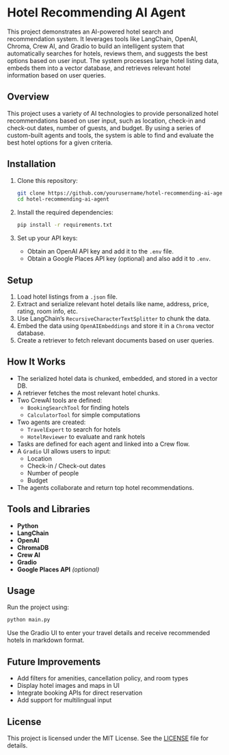 # Hotel Recommending AI Agent 

This project demonstrates an AI-powered hotel search and recommendation system. It leverages tools like LangChain, OpenAI, Chroma, Crew AI, and Gradio to build an intelligent system that automatically searches for hotels, reviews them, and suggests the best options based on user input. The system processes large hotel listing data, embeds them into a vector database, and retrieves relevant hotel information based on user queries. 

## Overview 

This project uses a variety of AI technologies to provide personalized hotel recommendations based on user input, such as location, check-in and check-out dates, number of guests, and budget. By using a series of custom-built agents and tools, the system is able to find and evaluate the best hotel options for a given criteria.

## Installation

1. Clone this repository:
   ```bash
   git clone https://github.com/yourusername/hotel-recommending-ai-agent.git
   cd hotel-recommending-ai-agent
   ```

2. Install the required dependencies:
   ```bash
   pip install -r requirements.txt
   ```

3. Set up your API keys:
   - Obtain an OpenAI API key and add it to the `.env` file.
   - Obtain a Google Places API key (optional) and also add it to `.env`.

## Setup

1. Load hotel listings from a `.json` file.
2. Extract and serialize relevant hotel details like name, address, price, rating, room info, etc.
3. Use LangChain’s `RecursiveCharacterTextSplitter` to chunk the data.
4. Embed the data using `OpenAIEmbeddings` and store it in a `Chroma` vector database.
5. Create a retriever to fetch relevant documents based on user queries.

## How It Works

- The serialized hotel data is chunked, embedded, and stored in a vector DB.
- A retriever fetches the most relevant hotel chunks.
- Two CrewAI tools are defined:
  - `BookingSearchTool` for finding hotels
  - `CalculatorTool` for simple computations
- Two agents are created:
  - `TravelExpert` to search for hotels
  - `HotelReviewer` to evaluate and rank hotels
- Tasks are defined for each agent and linked into a Crew flow.
- A `Gradio` UI allows users to input:
  - Location
  - Check-in / Check-out dates
  - Number of people
  - Budget
- The agents collaborate and return top hotel recommendations.

## Tools and Libraries

- **Python**
- **LangChain**
- **OpenAI**
- **ChromaDB**
- **Crew AI**
- **Gradio**
- **Google Places API** *(optional)*

## Usage

Run the project using:

```bash
python main.py
```

Use the Gradio UI to enter your travel details and receive recommended hotels in markdown format.

## Future Improvements

- Add filters for amenities, cancellation policy, and room types
- Display hotel images and maps in UI
- Integrate booking APIs for direct reservation
- Add support for multilingual input

## License

This project is licensed under the MIT License. See the [LICENSE](LICENSE) file for details.

